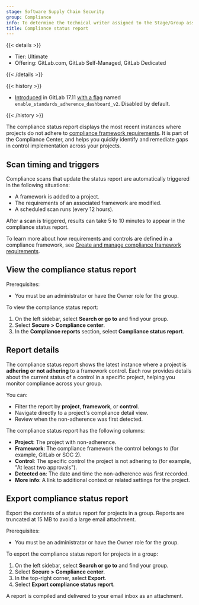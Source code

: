 ```yaml
---
stage: Software Supply Chain Security
group: Compliance
info: To determine the technical writer assigned to the Stage/Group associated with this page, see https://handbook.gitlab.com/handbook/product/ux/technical-writing/#assignments
title: Compliance status report
---
```


{{< details >}}

- Tier: Ultimate
- Offering: GitLab.com, GitLab Self-Managed, GitLab Dedicated

{{< /details >}}

{{< history >}}

- [Introduced](https://gitlab.com/gitlab-org/gitlab/-/merge_requests/186525) in GitLab 17.11 [with a flag](../../../administration/feature_flags.md) named `enable_standards_adherence_dashboard_v2`. Disabled by default.

{{< /history >}}

The compliance status report displays the most recent instances where projects do not adhere to [compliance framework requirements](../compliance_frameworks.md#requirements). It is part of the
Compliance Center, and helps you quickly identify and remediate gaps in control implementation across your projects.

## Scan timing and triggers

Compliance scans that update the status report are automatically triggered in the following situations:

- A framework is added to a project.
- The requirements of an associated framework are modified.
- A scheduled scan runs (every 12 hours).

After a scan is triggered, results can take 5 to 10 minutes to appear in the compliance status report.

To learn more about how requirements and controls are defined in a compliance framework, see [Create and manage compliance framework requirements](../compliance_frameworks.md#add-requirements).

## View the compliance status report

Prerequisites:

- You must be an administrator or have the Owner role for the group.

To view the compliance status report:

1. On the left sidebar, select **Search or go to** and find your group.
1. Select **Secure > Compliance center**.
1. In the **Compliance reports** section, select **Compliance status report**.

## Report details

The compliance status report shows the latest instance where a project is **adhering or not adhering** to a framework control. Each row provides details
about the current status of a control in a specific project, helping you monitor compliance across your group.

You can:

- Filter the report by **project**, **framework**, or **control**.
- Navigate directly to a project's compliance detail view.
- Review when the non-adherence was first detected.

The compliance status report has the following columns:

- **Project**: The project with non-adherence.
- **Framework**: The compliance framework the control belongs to (for example, GitLab or SOC 2).
- **Control**: The specific control the project is not adhering to (for example, "At least two approvals").
- **Detected on**: The date and time the non-adherence was first recorded.
- **More info**: A link to additional context or related settings for the project.

## Export compliance status report

Export the contents of a status report for projects in a group. Reports are truncated at 15 MB to avoid a large email attachment.

Prerequisites:

- You must be an administrator or have the Owner role for the group.

To export the compliance status report for projects in a group:

1. On the left sidebar, select **Search or go to** and find your group.
1. Select **Secure > Compliance center**.
1. In the top-right corner, select **Export**.
1. Select **Export compliance status report**.

A report is compiled and delivered to your email inbox as an attachment.
